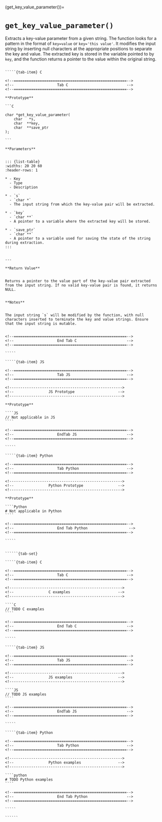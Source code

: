 <!-- ============================================================== -->
(get_key_value_parameter())=
# `get_key_value_parameter()`
<!-- ============================================================== -->


Extracts a key-value parameter from a given string. The function looks for a pattern in the format of `key=value` or `key='this value'`. It modifies the input string by inserting null characters at the appropriate positions to separate the key and value. The extracted key is stored in the variable pointed to by `key`, and the function returns a pointer to the value within the original string.


<!------------------------------------------------------------>
<!--                    Prototypes                          -->
<!------------------------------------------------------------>

``````{tab-set}

`````{tab-item} C

<!--====================================================-->
<!--                    Tab C                           -->
<!--====================================================-->

**Prototype**

```C

char *get_key_value_parameter(
    char   *s,
    char  **key,
    char  **save_ptr
);

```

**Parameters**


::: {list-table}
:widths: 20 20 60
:header-rows: 1

* - Key
  - Type
  - Description

* - `s`
  - `char *`
  - The input string from which the key-value pair will be extracted.

* - `key`
  - `char **`
  - A pointer to a variable where the extracted key will be stored.

* - `save_ptr`
  - `char **`
  - A pointer to a variable used for saving the state of the string during extraction.
:::


---

**Return Value**


Returns a pointer to the value part of the key-value pair extracted from the input string. If no valid key-value pair is found, it returns NULL.


**Notes**


The input string `s` will be modified by the function, with null characters inserted to terminate the key and value strings. Ensure that the input string is mutable.


<!--====================================================-->
<!--                    End Tab C                       -->
<!--====================================================-->

`````

`````{tab-item} JS

<!--====================================================-->
<!--                    Tab JS                          -->
<!--====================================================-->

<!---------------------------------------------------->
<!--                JS Prototype                    -->
<!---------------------------------------------------->

**Prototype**

````JS
// Not applicable in JS
````

<!--====================================================-->
<!--                    EndTab JS                       -->
<!--====================================================-->

`````

`````{tab-item} Python

<!--====================================================-->
<!--                    Tab Python                      -->
<!--====================================================-->

<!---------------------------------------------------->
<!--                Python Prototype                -->
<!---------------------------------------------------->

**Prototype**

````Python
# Not applicable in Python
````

<!--====================================================-->
<!--                    End Tab Python                   -->
<!--====================================================-->

`````

``````

<!------------------------------------------------------------>
<!--                    Examples                            -->
<!------------------------------------------------------------>

```````{dropdown} Examples

``````{tab-set}

`````{tab-item} C

<!--====================================================-->
<!--                    Tab C                           -->
<!--====================================================-->

<!---------------------------------------------------->
<!--                C examples                      -->
<!---------------------------------------------------->

````C
// TODO C examples
````

<!--====================================================-->
<!--                    End Tab C                       -->
<!--====================================================-->

`````

`````{tab-item} JS

<!--====================================================-->
<!--                    Tab JS                          -->
<!--====================================================-->

<!---------------------------------------------------->
<!--                JS examples                     -->
<!---------------------------------------------------->

````JS
// TODO JS examples
````

<!--====================================================-->
<!--                    EndTab JS                       -->
<!--====================================================-->

`````

`````{tab-item} Python

<!--====================================================-->
<!--                    Tab Python                      -->
<!--====================================================-->

<!---------------------------------------------------->
<!--                Python examples                 -->
<!---------------------------------------------------->

````python
# TODO Python examples
````

<!--====================================================-->
<!--                    End Tab Python                  -->
<!--====================================================-->

`````

``````

```````


